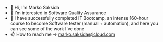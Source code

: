 - 👋 Hi, I’m Marko Saksida
- 👀 I’m interested in Software Quality Assurance
- 🌱 I have successfully completed IT Bootcamp, an intense 160-hour course to become Software tester (manual + automation), and here you can see some of the work I've done
- 📫 How to reach me -> marko.saksida@icloud.com


<!---
MarkoSaksida/MarkoSaksida is a ✨ special ✨ repository because its `README.md` (this file) appears on your GitHub profile.
You can click the Preview link to take a look at your changes.
--->
